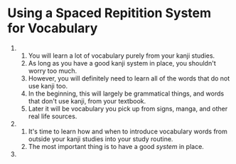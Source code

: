 # Using a Spaced Repitition System for Vocabulary

1.
    1. You will learn a lot of vocabulary purely from your kanji studies.
    2. As long as you have a good kanji system in place, you shouldn't worry too much.
    3. However, you will definitely need to learn all of the words that do not use kanji too.
    4. In the beginning, this will largely be grammatical things, and words that don't use kanji, from your textbook.
    5. Later it will be vocabulary you pick up from signs, manga, and other real life sources.

2.
    1. It's time to learn how and when to introduce vocabulary words from outside your kanji studies into your study routine.
    2. The most important thing is to have a good *system* in place.

3.
    